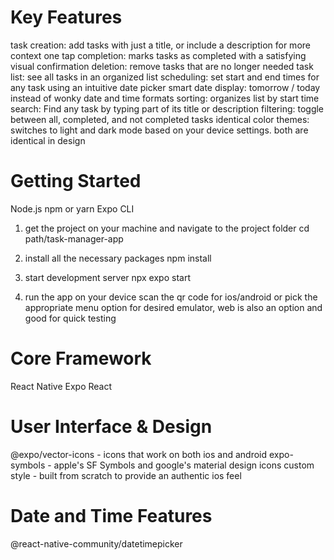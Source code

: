 

# Key Features

task creation: add tasks with just a title, or include a description for more context
one tap completion: marks tasks as completed with a satisfying visual confirmation
deletion: remove tasks that are no longer needed
task list: see all tasks in an organized list
scheduling: set start and end times for any task using an intuitive date picker
smart date display: tomorrow / today instead of wonky date and time formats
sorting: organizes list by start time
search: Find any task by typing part of its title or description
filtering: toggle between all, completed, and not completed tasks
identical color themes: switches to light and dark mode based on your device settings. both are identical in design

# Getting Started


Node.js
npm or yarn
Expo CLI


1. get the project on your machine and navigate to the project folder
   cd path/task-manager-app

2. install all the necessary packages
   npm install

3. start development server
   npx expo start

4. run the app on your device
scan the qr code for ios/android or pick the appropriate menu option for desired emulator, web is also an option and
good for quick testing


# Core Framework
React Native
Expo
React

# User Interface & Design
@expo/vector-icons - icons that work on both ios and android
expo-symbols - apple's SF Symbols and google's material design icons
custom style - built from scratch to provide an authentic ios feel

# Date and Time Features
@react-native-community/datetimepicker



